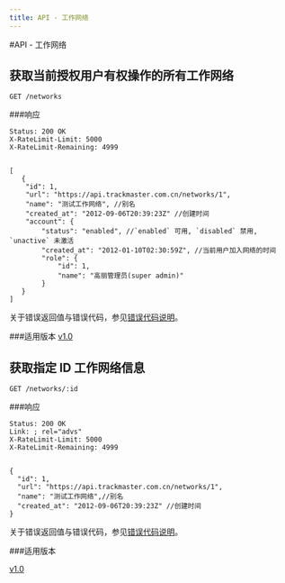 ```yaml
---
title: API - 工作网络
---
```

#API - 工作网络

<h2 id="p1">获取当前授权用户有权操作的所有工作网络</h2>

    GET /networks

###响应
<pre class="headers">
<code>Status: 200 OK
X-RateLimit-Limit: 5000
X-RateLimit-Remaining: 4999
</code></pre>
<pre class="highlight">
<code class="language-javascript">
[
   {
    "id": 1,
    "url": "https://api.trackmaster.com.cn/networks/1",
    "name": "测试工作网络", //别名
    "created_at": "2012-09-06T20:39:23Z" //创建时间
    "account": {
        "status": "enabled", //`enabled` 可用, `disabled` 禁用, `unactive` 未激活
        "created_at": "2012-01-10T02:30:59Z", //当前用户加入网络的时间
        "role": {
            "id": 1,
            "name": "高丽管理员(super admin)"
        }
   }
]
</code></pre>

关于错误返回值与错误代码，参见[错误代码说明][apiCommon]。


###适用版本
[v1.0][version]


<h2 id="p2">获取指定 ID 工作网络信息</h2>

    GET /networks/:id

###响应
<pre class="headers">
<code>Status: 200 OK
Link: <http://api.trackmaster.com.cn/networks/1/advertisers>; rel="advs"
X-RateLimit-Limit: 5000
X-RateLimit-Remaining: 4999
</code></pre>
<pre class="highlight">
<code class="language-javascript">
{
  "id": 1,
  "url": "https://api.trackmaster.com.cn/networks/1",
  "name": "测试工作网络",//别名
  "created_at": "2012-09-06T20:39:23Z" //创建时间
}
</code></pre>

关于错误返回值与错误代码，参见[错误代码说明][apiCommon]。


###适用版本

[v1.0][version]


[version]: /trackmaster/v1/apiVersion/
[apiCommon]:/trackmaster/v1/apiCommon/#p5

